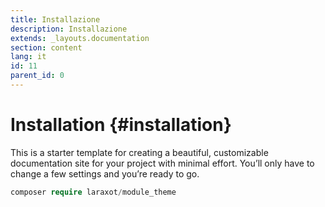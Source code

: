 ```yaml
---
title: Installazione
description: Installazione
extends: _layouts.documentation
section: content
lang: it
id: 11
parent_id: 0
---
```


# Installation {#installation}

This is a starter template for creating a beautiful, customizable documentation site for your project with minimal effort. You’ll only have to change a few settings and you’re ready to go.

```php
composer require laraxot/module_theme
```
